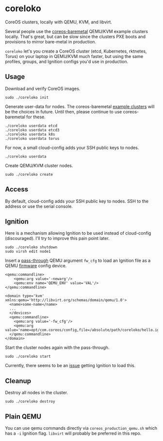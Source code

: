 
# coreloko

CoreOS clusters, locally with QEMU, KVM, and libvirt.

Several people use the [coreos-baremetal](https://github.com/coreos/coreos-baremetal) QEMU/KVM example clusters locally. That's great, but can be slow since the clusters PXE boots and provisions to mirror bare-metal in production.

`coreloko` let's you create a CoreOS cluster (etcd, Kubernetes, rktnetes, Torus) on your laptop in QEMU/KVM much faster, but using the same profiles, groups, and Ignition configs you'd use in production.

## Usage

Download and verify CoreOS images.

    sudo ./coreloko init

Generate user-data for nodes. The coreos-baremetal [example clusters](https://github.com/coreos/coreos-baremetal/tree/master/examples) will be the choices in future. Until then, please continue to use coreos-baremetal for these.

    ./coreloko userdata etcd
    ./coreloko userdata etcd3
    ./coreloko userdata k8s
    ./coreloko userdata torus

For now, a small cloud-config adds your SSH public keys to nodes.

    ./coreloko userdata

Create QEMU/KVM cluster nodes.

    sudo ./coreloko create

## Access

By default, cloud-config adds your SSH public key to nodes. SSH to the address or use the serial console.

## Ignition

Here is a mechanism allowing Ignition to be used instead of cloud-config (discouraged). I'll try to improve this pain point later.

    sudo ./coreloko shutdown
    sudo virsh edit node1

Insert a [pass-through](https://libvirt.org/drvqemu.html#qemucommand) QEMU argument `fw_cfg` to load an Ignition file as a QEMU [firmware](https://github.com/qemu/qemu/blob/master/docs/specs/fw_cfg.txt) config device.

    <qemu:commandline>
        <qemu:arg value='-newarg'/>
        <qemu:env name='QEMU_ENV' value='VAL'/>
    </qemu:commandline>

    <domain type='kvm' xmlns:qemu='http://libvirt.org/schemas/domain/qemu/1.0'>
      <name>some-name</name>
      ...
      </devices>
      <qemu:commandline>
        <qemu:arg value='-fw_cfg'/>
        <qemu:arg value='name=opt/com.coreos/config,file=/absolute/path/coreloko/hello.ign'/>
      </qemu:commandline>
    </domain>

Start the cluster nodes again with the pass-through.

    sudo ./coreloko start

Currently, there seems to be an [issue](https://github.com/coreos/bugs/issues/1693) getting Ignition to load this.

## Cleanup

Destroy all nodes in the cluster.

    sudo ./coreloko destroy

## Plain QEMU

You can use qemu commands directly via `coreos_production_qemu.sh` which has a `-i` Ignition flag. `libvirt` will probably be preferred in this repo.
